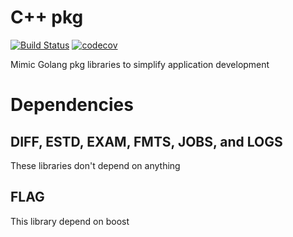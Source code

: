 # C++ pkg
[![Build Status](https://travis-ci.org/mingkaic/cppkg.svg?branch=master)](https://travis-ci.org/mingkaic/cppkg)
[![codecov](https://codecov.io/gh/mingkaic/cppkg/branch/master/graph/badge.svg)](https://codecov.io/gh/mingkaic/cppkg)

Mimic Golang pkg libraries to simplify application development

# Dependencies

## DIFF, ESTD, EXAM, FMTS, JOBS, and LOGS

These libraries don't depend on anything

## FLAG

This library depend on boost

